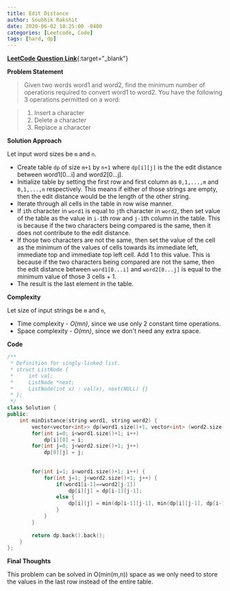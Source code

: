 ```yaml
---
title: Edit Distance
author: Soubhik Rakshit
date: 2020-06-02 10:25:00 -0400
categories: [Leetcode, Code]
tags: [hard, dp]
---
```


[**LeetCode Question Link**](https://leetcode.com/problems/edit-distance/){:target="_blank"}

**Problem Statement**

> Given two words word1 and word2, find the minimum number of operations required to convert word1 to word2.
> You have the following 3 operations permitted on a word:

> 1. Insert a character
> 2. Delete a character
> 3. Replace a character

**Solution Approach**

Let input word sizes be `m` and `n`.
* Create table `dp` of size `m+1` by `n+1` where `dp[i][j]` is the the edit distance between word1[0...i] and word2[0...j].
* Initialize table by setting the first row and first column as `0,1,...,m` and `0,1,...,n` respectively. This means if either of those strings are empty, then the edit distance would be the length of the other string.
* Iterate through all cells in the table in row wise manner.
* If `i`th character in `word1` is equal to `j`th character in `word2`, then set value of the table as the value in `i-1`th row and `j-1`th column in the table. This is because if the two characters being compared is the same, then it does not contribute to the edit distance.
* If those two characters are not the same, then set the value of the cell as the minimum of the values of cells towards its immediate left, immediate top and immediate top left cell. Add 1 to this value. This is because if the two characters being compared are not the same, then the edit distance between `word1[0...i]` and `word2[0...j]` is equal to the minimum value of those 3 cells + 1.
* The result is the last element in the table.

**Complexity**

Let size of input strings be `m` and `n`,
* Time complexity - _O(mn)_, since we use only 2 constant time operations.
* Space complexity - _O(mn)_, since we don't need any extra space.

**Code**

```c++
/**
 * Definition for singly-linked list.
 * struct ListNode {
 *     int val;
 *     ListNode *next;
 *     ListNode(int x) : val(x), next(NULL) {}
 * };
 */
class Solution {
public:
    int minDistance(string word1, string word2) {
        vector<vector<int>> dp(word1.size()+1, vector<int> (word2.size()+1));
        for(int i=0; i<word1.size()+1; i++)
            dp[i][0] = i;
        for(int j=0; j<word2.size()+1; j++)
            dp[0][j] = j;
        
        
        for(int i=1; i<word1.size()+1; i++) {
            for(int j=1; j<word2.size()+1; j++) {
                if(word1[i-1]==word2[j-1])
                    dp[i][j] = dp[i-1][j-1];
                else {
                    dp[i][j] = min(dp[i-1][j-1], min(dp[i][j-1], dp[i-1][j]))+1;
                }
            }
        }
        
        return dp.back().back();
    }
};
```

**Final Thoughts**

This problem can be solved in O(min(m,n)) space as we only need to store the values in the last row instead of the entire table.